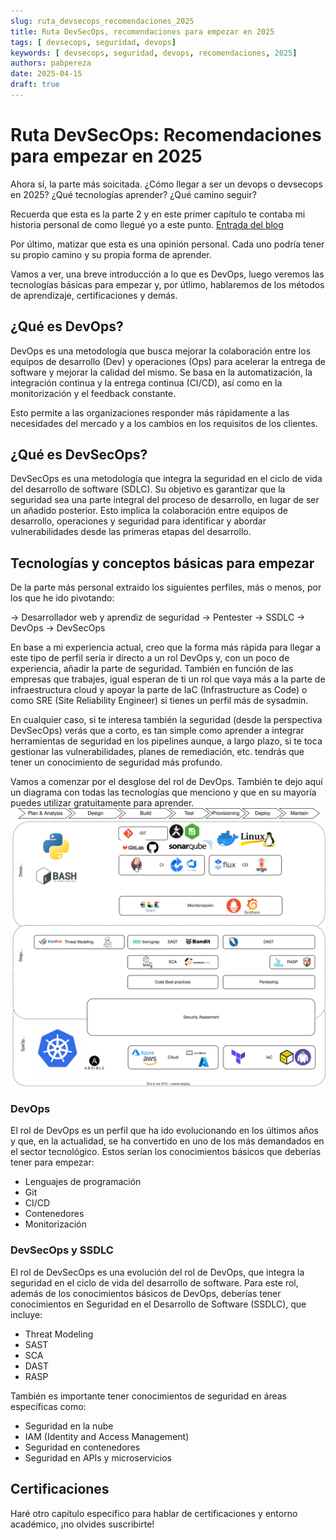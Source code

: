 ```yaml
---
slug: ruta_devsecops_recomendaciones_2025 
title: Ruta DevSecOps, recomendaciones para empezar en 2025 
tags: [ devsecops, seguridad, devops]
keywords: [ devsecops, seguridad, devops, recomendaciones, 2025]
authors: pabpereza
date: 2025-04-15
draft: true
---
```


# Ruta DevSecOps: Recomendaciones para empezar en 2025
Ahora sí, la parte más soicitada. ¿Cómo llegar a ser un devops o devsecops en 2025? ¿Qué tecnologías aprender? ¿Qué camino seguir?

Recuerda que esta es la parte 2 y en este primer capítulo te contaba mi historia personal de como llegué yo a este punto. [Entrada del blog](../mi_ruta_devsecops_2025/mi_ruta_devsecops_2025.md)

Por último, matizar que esta es una opinión personal. Cada uno podría tener su propio camino y su propia forma de aprender.

Vamos a ver, una breve introducción a lo que es DevOps, luego veremos las tecnologías básicas para empezar y, por útlimo, hablaremos de los métodos de aprendizaje, certificaciones y demás.

## ¿Qué es DevOps?
DevOps es una metodología que busca mejorar la colaboración entre los equipos de desarrollo (Dev) y operaciones (Ops) para acelerar la entrega de software y mejorar la calidad del mismo. Se basa en la automatización, la integración continua y la entrega continua (CI/CD), así como en la monitorización y el feedback constante.

Esto permite a las organizaciones responder más rápidamente a las necesidades del mercado y a los cambios en los requisitos de los clientes.

## ¿Qué es DevSecOps?
DevSecOps es una metodología que integra la seguridad en el ciclo de vida del desarrollo de software (SDLC). Su objetivo es garantizar que la seguridad sea una parte integral del proceso de desarrollo, en lugar de ser un añadido posterior. Esto implica la colaboración entre equipos de desarrollo, operaciones y seguridad para identificar y abordar vulnerabilidades desde las primeras etapas del desarrollo.

## Tecnologías y conceptos básicas para empezar
De la parte más personal extraido los siguientes perfiles, más o menos, por los que he ido pivotando:

-> Desarrollador web y aprendiz de seguridad
-> Pentester
-> SSDLC
-> DevOps
-> DevSecOps

En base a mi experiencia actual, creo que la forma más rápida para llegar a este tipo de perfil sería ir directo a un rol DevOps y, con un poco de experiencia, añadir la parte de seguridad. También en función de las empresas que trabajes, igual esperan de ti un rol que vaya más a la parte de infraestructura cloud y apoyar la parte de IaC (Infrastructure as Code) o como SRE (Site Reliability Engineer) si tienes un perfil más de sysadmin.

En cualquier caso, si te interesa también la seguridad (desde la perspectiva DevSecOps) verás que a corto, es tan simple como aprender a integrar herramientas de seguridad en los pipelines aunque, a largo plazo, si te toca gestionar las vulnerabilidades, planes de remediación, etc. tendrás que tener un conocimiento de seguridad más profundo.

Vamos a comenzar por el desglose del rol de DevOps. También te dejo aquí un diagrama con todas las tecnologías que menciono y que en su mayoría puedes utilizar gratuitamente para aprender.
![Tecnologías DevSecOps](./devsecops_roadmap_2025.drawio.svg)

### DevOps
El rol de DevOps es un perfil que ha ido evolucionando en los últimos años y que, en la actualidad, se ha convertido en uno de los más demandados en el sector tecnológico. Estos serían los conocimientos básicos que deberías tener para empezar:
* Lenguajes de programación
* Git
* CI/CD
* Contenedores
* Monitorización

### DevSecOps y SSDLC
El rol de DevSecOps es una evolución del rol de DevOps, que integra la seguridad en el ciclo de vida del desarrollo de software. Para este rol, además de los conocimientos básicos de DevOps, deberías tener conocimientos en Seguridad en el Desarrollo de Software (SSDLC), que incluye:
* Threat Modeling
* SAST
* SCA
* DAST
* RASP

También es importante tener conocimientos de seguridad en áreas específicas como:
* Seguridad en la nube
* IAM (Identity and Access Management)
* Seguridad en contenedores
* Seguridad en APIs y microservicios



## Certificaciones
Haré otro capítulo específico para hablar de certificaciones y entorno académico, ¡no olvides suscribirte!